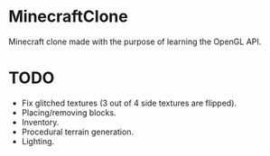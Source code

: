 # MinecraftClone

Minecraft clone made with the purpose of learning the OpenGL API.

# TODO

- Fix glitched textures (3 out of 4 side textures are flipped).
- Placing/removing blocks.
- Inventory.
- Procedural terrain generation.
- Lighting.
